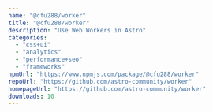 ```yaml
---
name: "@cfu288/worker"
title: "@cfu288/worker"
description: "Use Web Workers in Astro"
categories:
  - "css+ui"
  - "analytics"
  - "performance+seo"
  - "frameworks"
npmUrl: "https://www.npmjs.com/package/@cfu288/worker"
repoUrl: "https://github.com/astro-community/worker"
homepageUrl: "https://github.com/astro-community/worker"
downloads: 10
---
```

